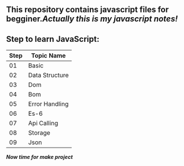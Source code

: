 ## This repository contains javascript files for begginer.*Actually this is my javascript notes!*

## Step to learn JavaScript:

|Step|Topic Name|
|----|----|
|01|Basic|
|02|Data Structure|
|03|Dom|
|04|Bom|
|05|Error Handling|
|06|Es-6|
|07|Api Calling|
|08|Storage|
|09|Json|

***Now time for make project***





